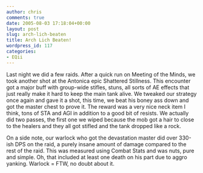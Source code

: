 ```yaml
---
author: chris
comments: true
date: 2005-08-03 17:18:04+00:00
layout: post
slug: arch-lich-beaten
title: Arch Lich Beaten!
wordpress_id: 117
categories:
- EQii
---
```


Last night we did a few raids. After a quick run on Meeting of the Minds, we took another shot at the Antonica epic Shattered Stillness. This encounter got a major buff with group-wide stifles, stuns, all sorts of AE effects that just really make it hard to keep the main tank alive. We tweaked our strategy once again and gave it a shot, this time, we beat his boney ass down and got the master chest to prove it. The reward was a very nice neck item I think, tons of STA and AGI in addition to a good bit of resists. We actually did two passes, the first one we wiped because the mob got a hair to close to the healers and they all got stifled and the tank dropped like a rock.

On a side note, our warlock who got the devastation master did over 330-ish DPS on the raid, a purely insane amount of damage compared to the rest of the raid. This was measured using Combat Stats and was nuts, pure and simple. Oh, that included at least one death on his part due to aggro yanking. Warlock = FTW, no doubt about it.

